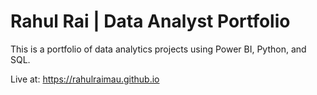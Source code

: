 # Rahul Rai | Data Analyst Portfolio

This is a portfolio of data analytics projects using Power BI, Python, and SQL.

Live at: https://rahulraimau.github.io
